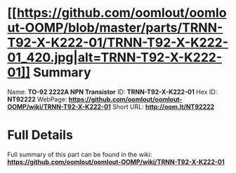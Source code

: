 
[[https://github.com/oomlout/oomlout-OOMP/blob/master/parts/TRNN-T92-X-K222-01/TRNN-T92-X-K222-01_420.jpg|alt=TRNN-T92-X-K222-01]] 
Summary
=================

Name: __TO-92 2222A NPN Transistor__
ID: __TRNN-T92-X-K222-01__
Hex ID: __NT92222__
WebPage: __https://github.com/oomlout/oomlout-OOMP/wiki/TRNN-T92-X-K222-01__
Short URL: __http://oom.lt/NT92222__

Full Details
==========================
Full summary of this part can be found in the wiki:   
__https://github.com/oomlout/oomlout-OOMP/wiki/TRNN-T92-X-K222-01__   


